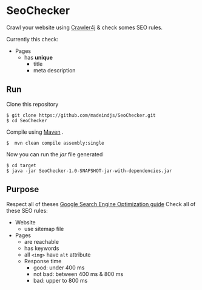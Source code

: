 # SeoChecker

Crawl your website using [Crawler4j][crwaler4j] & check somes SEO rules. 

Currently this check:

- Pages
    - has **unique**
        - title
        - meta description


## Run

Clone this repository 

    $ git clone https://github.com/madeindjs/SeoChecker.git
    $ cd SeoChecker

Compile using [Maven](http://maven.apache.org/) .

    $  mvn clean compile assembly:single

Now you can run the *jar* file generated

    $ cd target
    $ java -jar SeoChecker-1.0-SNAPSHOT-jar-with-dependencies.jar

## Purpose

Respect all of theses [Google Search Engine Optimization guide][google-guide]
Check all of these SEO rules:

- Website
    - use sitemap file
- Pages
    - are reachable
    - has keywords
    - all `<img>` have `alt` attribute
    - Response time
        - good: under 400 ms
        - not bad: between 400 ms & 800 ms
        - bad: upper to 800 ms

[crwaler4j]: https://github.com/yasserg/crawler4j
[google-guide]: http://static.googleusercontent.com/media/www.google.com/fr//webmasters/docs/search-engine-optimization-starter-guide.pdf